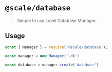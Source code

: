 # `@scale/database`

> Simple to use Level Database Manager.

## Usage

```js
const { Manager } = require('@scale/database');

const manager = new Manager('.db')

const database = manager.create('database')
```
